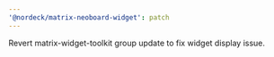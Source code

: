 ```yaml
---
'@nordeck/matrix-neoboard-widget': patch
---
```


Revert matrix-widget-toolkit group update to fix widget display issue.
